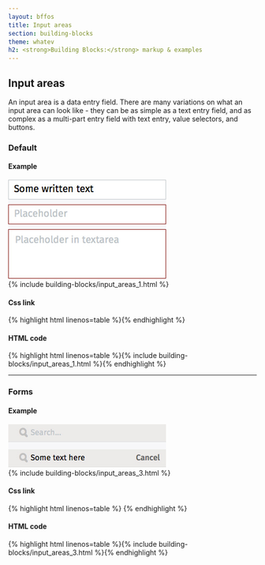 ```yaml
---
layout: bffos
title: Input areas
section: building-blocks
theme: whatev
h2: <strong>Building Blocks:</strong> markup & examples
---
```


## Input areas

An input area is a data entry field. There are many variations on what an input area can look like - they can be as simple as a text entry field, and as complex as a multi-part entry field with text entry, value selectors, and buttons. 

### Default

<div>
  <h4>Example</h4>
  <section class="example">
    <img src="../../images/BB/themes/whatev/input_1.jpg" alt="Input areas (Image replacing code)"/>
    <article class="frame">{% include building-blocks/input_areas_1.html %}</article>
  </section>

  <h4>Css link</h4>
  {% highlight html linenos=table %}<link href="(your styles folder)/themes/whatev/input_areas.css" rel="stylesheet" type="text/css">{% endhighlight %}

  <h4>HTML code</h4>
  {% highlight html linenos=table %}{% include building-blocks/input_areas_1.html %}{% endhighlight %}
</div>

<hr>

### Forms

<div>
  <h4>Example</h4>
  <section class="example">
    <img src="../../images/BB/themes/whatev/input_2.jpg" alt="Input areas (Image replacing code)"/>
    <article class="input frame">{% include building-blocks/input_areas_3.html %}</article>
  </section>

  <h4>Css link</h4>
  {% highlight html linenos=table %}<link href="(your styles folder)/themes/whatev/buttons.css" rel="stylesheet" type="text/css">
<link href="(your styles folder)/themes/whatev/input_areas.css" rel="stylesheet" type="text/css">
<link href="(your styles folder)/themes/whatev/icons.css" rel="stylesheet" type="text/css">{% endhighlight %}

  <h4>HTML code</h4>
  {% highlight html linenos=table %}{% include building-blocks/input_areas_3.html %}{% endhighlight %}
</div>

